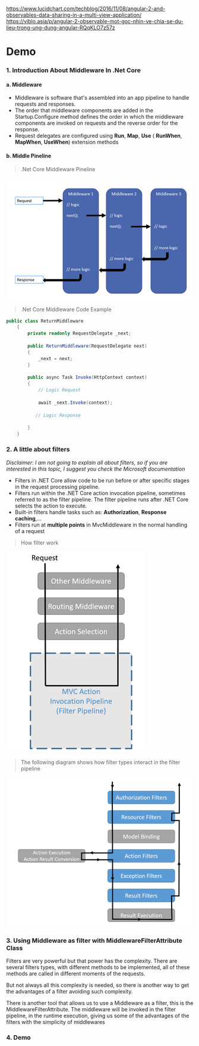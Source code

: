 https://www.lucidchart.com/techblog/2016/11/08/angular-2-and-observables-data-sharing-in-a-multi-view-application/
https://viblo.asia/p/angular-2-observable-mot-goc-nhin-ve-chia-se-du-lieu-trong-ung-dung-angular-RQqKLO7z57z
# Demo
### 1. Introduction About Middleware In .Net Core
#### a. Middleware
- Middleware is software that's assembled into an app pipeline to handle requests and responses.
- The order that middleware components are added in the Startup.Configure method defines the order in which the middleware components are invoked on requests and the reverse order for the response.
- Request delegates are configured using **Run**, **Map**, **Use** ( **RunWhen**, **MapWhen**, **UseWhen**)  extension methods

#### b. Middle Pineline

> .Net Core Middleware Pineline

![Middleware Pineline](./images/middleware-pineline.jpg)

> .Net Core Middleware Code Example

```C# 
public class ReturnMiddleware
    {
        private readonly RequestDelegate _next;

        public ReturnMiddleware(RequestDelegate next)
        {
            _next = next;
        }

        public async Task Invoke(HttpContext context)
        {
            // Logic Request           

            await _next.Invoke(context);

           // Logic Response
           
        }
    }
```


### 2. A little about filters
*Disclaimer: I am not going to explain all about filters, so if you are interested in this topic, I suggest you check the Microsoft documentation*
- Filters in .NET Core allow code to be run before or after specific stages in the request processing pipeline.
- Filters run within the .NET Core action invocation pipeline, sometimes referred to as the filter pipeline. The filter pipeline runs after .NET Core selects the action to execute.
- Built-in filters handle tasks such as:  **Authorization**, **Response caching**,...
- Filters run at **multiple points** in MvcMiddleware in the normal handling of a request
> How filter work

![Filter HowtoRun](./images/filter-howtorun.jpg)

> The following diagram shows how filter types interact in the filter pipeline

![Middleware Pineline](./images/filter-pineline-1.jpg)

### 3. Using Middleware as filter with MiddlewareFilterAttribute Class


Filters are very powerful but that power has the complexity. There are several filters types, with different methods to be implemented, all of these methods are called in different moments of the requests.

But not always all this complexity is needed, so there is another way to get the advantages of a filter avoiding such complexity.

There is another tool that allows us to use a Middleware as a filter, this is the MiddlewareFilterAttribute. The middleware will be invoked in the filter pipeline, in the runtime execution, giving us some of the advantages of the filters with the simplicity of middlewares


### 4. Demo
